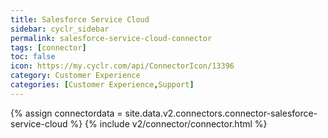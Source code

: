 ```yaml
---
title: Salesforce Service Cloud
sidebar: cyclr_sidebar
permalink: salesforce-service-cloud-connector
tags: [connector]
toc: false
icon: https://my.cyclr.com/api/ConnectorIcon/13396
category: Customer Experience
categories: [Customer Experience,Support]
---
```

{% assign connectordata = site.data.v2.connectors.connector-salesforce-service-cloud %}
{% include v2/connector/connector.html %}	